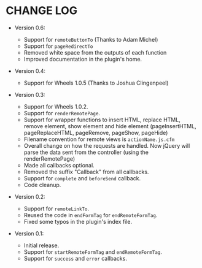 # CHANGE LOG
- Version 0.6:
	- Support for `remoteButtonTo` (Thanks to Adam Michel)
	- Support for `pageRedirectTo`
	- Removed white space from the outputs of each function
	- Improved documentation in the plugin's home.
- Version 0.4:
	- Support for Wheels 1.0.5 (Thanks to Joshua Clingenpeel)
- Version 0.3:
	- Support for Wheels 1.0.2.
	- Support for `renderRemotePage`.
	- Support for wrapper functions to insert HTML, replace HTML, remove element, show element and hide element (pageInsertHTML, pageReplaceHTML, pageRemove, pageShow, pageHide)
	- Filename convention for remote views is `actionName.js.cfm`
	- Overall change on how the requests are handled. Now jQuery will parse the data sent from the controller (using the renderRemotePage)
	- Made all callbacks optional.
	- Removed the suffix "Callback" from all callbacks.
	- Support for `complete` and `beforeSend` callback.
	- Code cleanup.

- Version 0.2:
	- Support for `remoteLinkTo`.
	- Reused the code in `endFormTag` for `endRemoteFormTag`.
	- Fixed some typos in the plugin's index file.

- Version 0.1:
	- Initial release.
	- Support for `startRemoteFormTag` and `endRemoteFormTag`.
	- Support for `success` and `error` callbacks.
